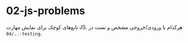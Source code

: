 # 02-js-problems
تابع‌های کوچک برای نمایش مهارت JS. هرکدام با ورودی/خروجی مشخص و تست در `../04-testing`.
